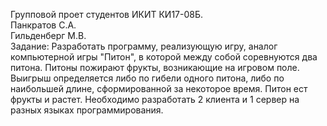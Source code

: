 Групповой проет студентов ИКИТ КИ17-08Б.  
Панкратов С.А.  
Гильденберг М.В.  
Задание: Разработать программу, реализующую игру, аналог компьютерной игры "Питон", в которой между собой соревнуются два питона. Питоны пожирают фрукты, возникающие на игровом поле. Выигрыш определяется либо по гибели одного питона, либо по наибольшей длине, сформированной за некоторое время. Питон ест фрукты и растет. Необходимо разработать 2 клиента и 1 сервер на разных языках программирования.
